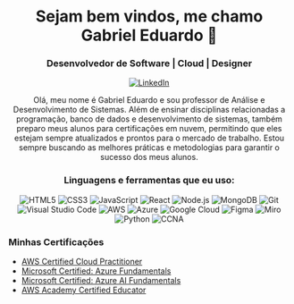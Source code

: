 <!-- Header -->
<h1 align="center">Sejam bem vindos, me chamo Gabriel Eduardo 👋</h1>
<h3 align="center">Desenvolvedor de Software | Cloud | Designer</h3>

<!-- Social icons -->
<p align="center">
  <a href="https://www.linkedin.com/in/gabriel-eduardo-almeida/" target="_blank">
    <img src="https://img.shields.io/badge/-LinkedIn-0077B5?style=flat-square&logo=Linkedin&logoColor=white" alt="LinkedIn">
  </a>

<!-- Introduction -->
<p align="center">
  Olá, meu nome é Gabriel Eduardo e sou professor de Análise e Desenvolvimento de Sistemas. Além de ensinar disciplinas relacionadas a programação, banco de dados e desenvolvimento de sistemas, também preparo meus alunos para certificações em nuvem, permitindo que eles estejam sempre atualizados e prontos para o mercado de trabalho. Estou sempre buscando as melhores práticas e metodologias para garantir o sucesso dos meus alunos.
</p>

<!-- Languages and tools -->
<h3 align="center">Linguagens e ferramentas que eu uso:</h3>
<p align="center">
  <img src="https://img.shields.io/badge/-HTML5-E34F26?style=flat-square&logo=HTML5&logoColor=white" alt="HTML5">
  <img src="https://img.shields.io/badge/-CSS3-1572B6?style=flat-square&logo=CSS3&logoColor=white" alt="CSS3">
  <img src="https://img.shields.io/badge/-JavaScript-F7DF1E?style=flat-square&logo=JavaScript&logoColor=black" alt="JavaScript">
  <img src="https://img.shields.io/badge/-React-61DAFB?style=flat-square&logo=React&logoColor=black" alt="React">
  <img src="https://img.shields.io/badge/-Node.js-339933?style=flat-square&logo=Node.js&logoColor=white" alt="Node.js">
  <img src="https://img.shields.io/badge/-MongoDB-47A248?style=flat-square&logo=MongoDB&logoColor=white" alt="MongoDB">
  <img src="https://img.shields.io/badge/-Git-F05032?style=flat-square&logo=Git&logoColor=white" alt="Git">
  <img src="https://img.shields.io/badge/-Visual%20Studio%20Code-007ACC?style=flat-square&logo=Visual%20Studio%20Code&logoColor=white" alt="Visual Studio Code">
  <img src="https://img.shields.io/badge/-Amazon%20Web%20Services-232F3E?logo=amazon-aws&logoColor=white&style=flat-square" alt="AWS">
  <img src="https://img.shields.io/badge/-Microsoft%20Azure-0089D6?logo=microsoft-azure&logoColor=white&style=flat-square" alt="Azure">
  <img src="https://img.shields.io/badge/-Google%20Cloud-4285F4?logo=google-cloud&logoColor=white&style=flat-square" alt="Google Cloud">
  <img src="https://img.shields.io/badge/-Figma-F24E1E?logo=figma&logoColor=white&style=flat-square" alt="Figma">
  <img src="https://img.shields.io/badge/-Miro-050038?logo=miro&logoColor=white&style=flat-square" alt="Miro">
  <img src="https://img.shields.io/badge/-Python-3776AB?logo=python&logoColor=white&style=flat-square" alt="Python">
  <img src="https://img.shields.io/badge/-CCNA-1BA0D7?logo=cisco&logoColor=white&style=flat-square" alt="CCNA">
</p>
</p>

<!-- Animation -->

### Minhas Certificações

- [AWS Certified Cloud Practitioner](https://www.credly.com/badges/bfcc8bd7-38ce-42a6-bc0e-63ae0fda8f0e/public_url)
- [Microsoft Certified: Azure Fundamentals](https://www.credly.com/badges/07c51990-f1cc-453c-a462-13ffa820d0c2/public_url)
- [Microsoft Certified: Azure AI Fundamentals](https://www.credly.com/badges/67d24933-c97c-4f99-a800-fe560d44b057/public_url)
- [AWS Academy Certified Educator](https://www.credly.com/badges/d465ed78-24b0-4526-9593-881641556cc4/public_url)

